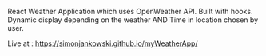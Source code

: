 React Weather Application which uses OpenWeather API. Built with hooks. Dynamic display depending on the weather AND Time in location chosen by user.

Live at : https://simonjankowski.github.io/myWeatherApp/
